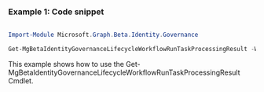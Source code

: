 ### Example 1: Code snippet

```powershell

Import-Module Microsoft.Graph.Beta.Identity.Governance

Get-MgBetaIdentityGovernanceLifecycleWorkflowRunTaskProcessingResult -WorkflowId $workflowId -RunId $runId

```
This example shows how to use the Get-MgBetaIdentityGovernanceLifecycleWorkflowRunTaskProcessingResult Cmdlet.

